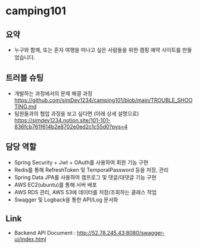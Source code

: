 # camping101

## **요약**
- 누구와 함께, 또는 혼자 여행을 떠나고 싶은 사람들을 위한 캠핑 예약 사이트를 만들었습니다.

## **트러블 슈팅**
- 개발하는 과정에서의 문제 해결 과정
https://github.com/simDev1234/camping101/blob/main/TROUBLE_SHOOTING.md
- 팀원들과의 협업 과정을 보고 싶다면 (아래 상세 설명으로)
https://simdev1234.notion.site/101-101-836fcb761f614b2e8702e0ed2c1c55d0?pvs=4

## **담당 역할**
- Spring Security + Jwt + OAuth를 사용하여 회원 기능 구현 
- Redis를 통해 RefreshToken 및 TemporalPassword 등을 저장, 관리
- Spring Data JPA를 사용하여 캠프로그 및 댓글/대댓글 기능 구현
- AWS EC2(ubuntu)를 통해 서버 배포
- AWS RDS 관리, AWS S3에 데이터를 저장/조회하는 클래스 작업
- Swagger 및 Logback을 통한 API/Log 문서화

## **Link**
- Backend API Document : http://52.78.245.43:8080/swagger-ui/index.html
